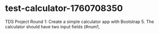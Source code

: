 # test-calculator-1760708350
TDS Project Round 1: Create a simple calculator app with Bootstrap 5. The calculator should have two input fields (#num1,
